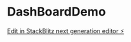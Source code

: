 # DashBoardDemo

[Edit in StackBlitz next generation editor ⚡️](https://stackblitz.com/~/github.com/mogotocoro/DashBoardDemo)